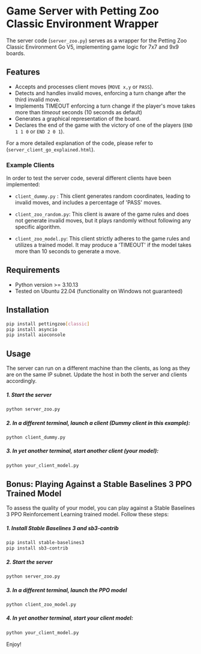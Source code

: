 # Game Server with Petting Zoo Classic Environment Wrapper

The server code (`server_zoo.py`) serves as a wrapper for the Petting Zoo Classic Environment Go V5, implementing game logic for 7x7 and 9x9 boards.

## Features

- Accepts and processes client moves (`MOVE x,y` or `PASS`).
- Detects and handles invalid moves, enforcing a turn change after the third invalid move.
- Implements TIMEOUT enforcing a turn change if the player's move takes more than *timeout* seconds (10 seconds as default)
- Generates a graphical representation of the board.
- Declares the end of the game with the victory of one of the players (`END 1 1 0` or `END 2 0 1`).

For a more detailed explanation of the code, please refer to (`server_client_go_explained.html`).

### Example Clients

In order to test the server code, several different clients have been implemented:

   - `client_dummy.py` : This client generates random coordinates, leading to invalid moves, and includes a percentage of 'PASS' moves.

   - `client_zoo_random.py`: This client is aware of the game rules and does not generate invalid moves, but it plays randomly without following any specific algorithm.

   - `client_zoo_model.py`: This client strictly adheres to the game rules and utilizes a trained model. It may produce a 'TIMEOUT' if the model takes more than 10 seconds to generate a move.


## Requirements

- Python version >= 3.10.13
- Tested on Ubuntu 22.04 (functionality on Windows not guaranteed)

## Installation

```bash
pip install pettingzoo[classic]
pip install asyncio 
pip install aioconsole
```

## Usage

The server can run on a different machine than the clients, as long as they are on the same IP subnet. 
Update the host in both the server and clients accordingly.

##### 1. Start the server
```bash
python server_zoo.py
```

##### 2. In a different terminal, launch a client (Dummy client in this example):
```bash
python client_dummy.py
```

##### 3. In yet another terminal, start another client (your model):
```bash
python your_client_model.py
```



## Bonus: Playing Against a Stable Baselines 3 PPO Trained Model

To assess the quality of your model, you can play against a Stable Baselines 3 PPO Reinforcement Learning trained model. Follow these steps:


##### 1. Install Stable Baselines 3 and sb3-contrib
```bash
pip install stable-baselines3 
pip install sb3-contrib
```

##### 2. Start the server
```bash
python server_zoo.py
```

##### 3. In a different terminal, launch the PPO model
```bash
python client_zoo_model.py
```
##### 4. In yet another terminal, start your client model:
```bash
python your_client_model.py
```
Enjoy!
